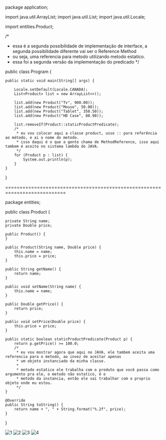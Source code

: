 package application;

import java.util.ArrayList;
import java.util.List;
import java.util.Locale;

import entities.Product;

/*
 * essa é a segunda possibilidade de implementação de interface, a segunda possibilidade diferente vai ser o Reference Method
 * ou seja, uma referencia para metodo utilizando metodo estatico.
 * essa foi a segunda versão da implementação do predicado
 */

public class Program {

	public static void main(String[] args) {

		Locale.setDefault(Locale.CANADA);
		List<Product> list = new ArrayList<>();
		
		list.add(new Product("Tv", 900.00));
		list.add(new Product("Mouse", 50.00));
		list.add(new Product("Tablet", 350.50));
		list.add(new Product("HD Case", 80.90));
		
		list.removeIf(Product::staticProductPredicate);
		/*
		 * eu vou colocar aqui a classe product, usso :: para referência ao método, e ai o nome do metodo.
		 * isso daqui é o que a gente chama de MethodReference, isso aqui tambem é aceito no sistema lambda do JAVA.
		 */
		for (Product p : list) {
			System.out.println(p);
		}
	}

}

===========================================================================

package entities;

public class Product {

	private String name;
	private Double price;
	
	public Product() {
	}

	public Product(String name, Double price) {
		this.name = name;
		this.price = price;
	}

	public String getName() {
		return name;
	}

	public void setName(String name) {
		this.name = name;
	}

	public Double getPrice() {
		return price;
	}

	public void setPrice(Double price) {
		this.price = price;
	}
	
	public static boolean staticProductPredicate(Product p) {
		return p.getPrice() >= 100.0;
		/*
		 * eu vou mostrar agora que aqui no JAVA, ele tambem aceita uma referencia para o metodo, ao invez de aceitar apenas
		 * um objeto instanciado da minha classe.
		 * 
		 * metodo estatico ele trabalha com o produto que você passa como argumento pra ele, o metodo não estatico, é o 
		 * metodo da instancia, então ele vai trabalhar com o proprio objeto onde eu estou. 
		 */
	}

	@Override
	public String toString() {
		return name + ", " + String.format("%.2f", price);
	}
}

![1](https://user-images.githubusercontent.com/61166475/155022820-9c03ca4f-9939-482f-8735-dc443eb4f51a.png)
![2](https://user-images.githubusercontent.com/61166475/155022821-0016b505-9311-407f-b884-5f2ba30f93f4.png)
![3](https://user-images.githubusercontent.com/61166475/155022816-55fc1c9b-fc33-4522-b2fa-3bae5712d19b.png)
![4](https://user-images.githubusercontent.com/61166475/155022818-85826da4-7045-447f-99eb-27bc9e1549d2.png)
